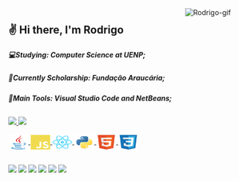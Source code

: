 <img align="right" width = "150px" alt="Rodrigo-gif" src="https://i.imgur.com/nQiIabr.gif">
<h2>✌️ Hi there, I'm Rodrigo</h2>
<h5>💻Studying: Computer Science at UENP; </h5>
<h5>🔭Currently Scholarship: Fundação Araucária; </h5>
<h5>🎒Main Tools: Visual Studio Code and NetBeans; </h5>   


##
   <div>
      <a href="https://github.com/RodrigoYukio">
      <img height="165em" src="https://github-readme-stats.vercel.app/api?username=rodrigoyukio&show_icons=true&theme=dark&include_all_commits=true&count_private=true"/>
      <img height="165em" src="https://github-readme-stats.vercel.app/api/top-langs/?username=rodrigoyukio&layout=compact&langs_count=7&theme=dark"/>
   </div>
   
   <div style="display: inline_block"><br>
         <img align="center" alt="Rodrigo-Java" height="30" width="40" src="https://raw.githubusercontent.com/devicons/devicon/master/icons/java/java-original.svg">
         <img align="center" alt="Rodrigo-Js" height="30" width="40" src="https://raw.githubusercontent.com/devicons/devicon/master/icons/javascript/javascript-plain.svg">
         <img align="center" alt="Rodrigo-ReactJS" height="30" width="40" src="https://raw.githubusercontent.com/devicons/devicon/master/icons/react/react-original.svg">
         <img align="center" alt="Rodrigo-Python" height="30" width="40" src="https://raw.githubusercontent.com/devicons/devicon/master/icons/python/python-original.svg">
         <img align="center" alt="Rodrigo-HTML" height="30" width="40" src="https://raw.githubusercontent.com/devicons/devicon/master/icons/html5/html5-original.svg">
         <img align="center" alt="Rodrigo-CSS" height="30" width="40" src="https://raw.githubusercontent.com/devicons/devicon/master/icons/css3/css3-original.svg">
     </div>
 
 ##
 
 <div>
    <a href="https://api.whatsapp.com/send?phone=5543988143910" target="_blank">
    <img src="https://img.shields.io/badge/WhatsApp-25D366?style=for-the-badge&logo=whatsapp&logoColor=white" target="_blank"></a>
    <a href="https://t.me/rysRodrigo" target="_blank">
    <img src="https://img.shields.io/badge/Telegram-2CA5E0?style=for-the-badge&logo=telegram&logoColor=white" target="_blank"></a> 
    <a href="https://www.facebook.com/Rys.Roodrigo/" target="_blank">
    <img src="https://img.shields.io/badge/Facebook-1877F2?style=for-the-badge&logo=facebook&logoColor=white" target="_blank"></a>
    <a href="https://www.instagram.com/rys.rodrigo" target="_blank">
    <img src="https://img.shields.io/badge/-Instagram-%23E4405F?style=for-the-badge&logo=instagram&logoColor=white" target="_blank"></a>
    <a href = "rys.rodrigo@gmail.com">
    <img src="https://img.shields.io/badge/-Gmail-%23333?style=for-the-badge&logo=gmail&logoColor=white" target="_blank"></a>
    <a href="https://www.linkedin.com/in/rodrigo-yukio-787938191/" target="_blank">
    <img src="https://img.shields.io/badge/-LinkedIn-%230077B5?style=for-the-badge&logo=linkedin&logoColor=white" target="_blank"></a> 
</div>
